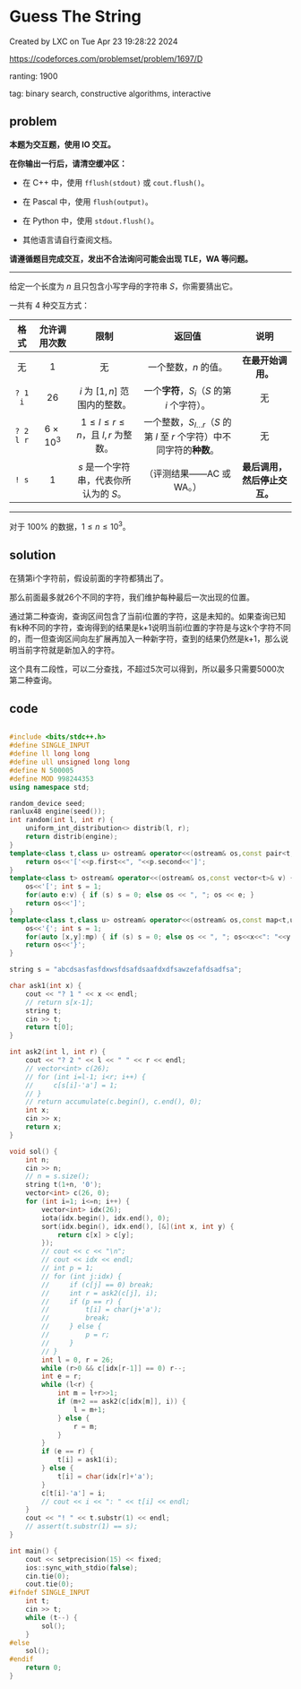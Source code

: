 # Guess The String

Created by LXC on Tue Apr 23 19:28:22 2024

https://codeforces.com/problemset/problem/1697/D

ranting: 1900

tag: binary search, constructive algorithms, interactive

## problem

**本题为交互题，使用 IO 交互。**

**在你输出一行后，请清空缓冲区：**

- 在 C++ 中，使用 `fflush(stdout)` 或 `cout.flush()`。

- 在 Pascal 中，使用 `flush(output)`。

- 在 Python 中，使用 `stdout.flush()`。


- 其他语言请自行查阅文档。

**请遵循题目完成交互，发出不合法询问可能会出现 TLE，WA 等问题。**

------------

给定一个长度为 $n$ 且只包含小写字母的字符串 $S$，你需要猜出它。

一共有 $4$ 种交互方式：

| 格式 | 允许调用次数 | 限制 | 返回值 | 说明 |
| :----------: | :----------: | :----------: | :----------: | :----------: |
| 无 | $1$ | 无 | 一个整数，$n$ 的值。 | **在最开始调用。** |
| `? 1 i` | $26$ | $i$ 为 $[1,n]$ 范围内的整数。 | 一个**字符**，$S_i$（$S$ 的第 $i$ 个字符）。 | 无 |
| `? 2 l r` | $6 \times 10^3$ | $1 \le l \le r \le n$，且 $l,r$ 为整数。 |  一个整数，$S_{l \ldots r}$（$S$ 的第 $l$ 至 $r$ 个字符）中不同字符的**种数**。 | 无 |
| `! s` | $1$ | $s$ 是一个字符串，代表你所认为的 $S$。 | （评测结果——AC 或 WA。） | **最后调用，然后停止交互。** |

------------

对于 $100\%$ 的数据，$1 \le n \le 10^3$。

## solution

在猜第i个字符前，假设前面的字符都猜出了。

那么前面最多就26个不同的字符，我们维护每种最后一次出现的位置。

通过第二种查询，查询区间包含了当前i位置的字符，这是未知的。如果查询已知有k种不同的字符，查询得到的结果是k+1说明当前i位置的字符是与这k个字符不同的，而一但查询区间向左扩展再加入一种新字符，查到的结果仍然是k+1，那么说明当前字符就是新加入的字符。

这个具有二段性，可以二分查找，不超过5次可以得到，所以最多只需要5000次第二种查询。

## code

``` cpp

#include <bits/stdc++.h>
#define SINGLE_INPUT
#define ll long long
#define ull unsigned long long
#define N 500005
#define MOD 998244353
using namespace std;

random_device seed;
ranlux48 engine(seed());
int random(int l, int r) {
    uniform_int_distribution<> distrib(l, r);
    return distrib(engine);
}
template<class t,class u> ostream& operator<<(ostream& os,const pair<t,u>& p) {
    return os<<'['<<p.first<<", "<<p.second<<']';
}
template<class t> ostream& operator<<(ostream& os,const vector<t>& v) {
    os<<'['; int s = 1;
    for(auto e:v) { if (s) s = 0; else os << ", "; os << e; }
    return os<<']';
}
template<class t,class u> ostream& operator<<(ostream& os,const map<t,u>& mp){
    os<<'{'; int s = 1;
    for(auto [x,y]:mp) { if (s) s = 0; else os << ", "; os<<x<<": "<<y; }
    return os<<'}';
}

string s = "abcdsasfasfdxwsfdsafdsaafdxdfsawzefafdsadfsa";

char ask1(int x) {
    cout << "? 1 " << x << endl;
    // return s[x-1];
    string t;
    cin >> t;
    return t[0];
}

int ask2(int l, int r) {
    cout << "? 2 " << l << " " << r << endl;
    // vector<int> c(26);
    // for (int i=l-1; i<r; i++) {
    //     c[s[i]-'a'] = 1;
    // }
    // return accumulate(c.begin(), c.end(), 0);
    int x;
    cin >> x;
    return x;
}

void sol() {
    int n;
    cin >> n;
    // n = s.size();
    string t(1+n, '0');
    vector<int> c(26, 0);
    for (int i=1; i<=n; i++) {
        vector<int> idx(26);
        iota(idx.begin(), idx.end(), 0);
        sort(idx.begin(), idx.end(), [&](int x, int y) {
            return c[x] > c[y];
        });
        // cout << c << "\n";
        // cout << idx << endl;
        // int p = 1;
        // for (int j:idx) {
        //     if (c[j] == 0) break;
        //     int r = ask2(c[j], i);
        //     if (p == r) {
        //         t[i] = char(j+'a');
        //         break;
        //     } else {
        //         p = r;
        //     }
        // }
        int l = 0, r = 26;
        while (r>0 && c[idx[r-1]] == 0) r--;
        int e = r;
        while (l<r) {
            int m = l+r>>1;
            if (m+2 == ask2(c[idx[m]], i)) {
                l = m+1;
            } else {
                r = m;
            }
        }
        if (e == r) {
            t[i] = ask1(i);
        } else {
            t[i] = char(idx[r]+'a');
        }
        c[t[i]-'a'] = i;
        // cout << i << ": " << t[i] << endl;
    }
    cout << "! " << t.substr(1) << endl;
    // assert(t.substr(1) == s);
}

int main() {
    cout << setprecision(15) << fixed;
    ios::sync_with_stdio(false);
    cin.tie(0);
    cout.tie(0);
#ifndef SINGLE_INPUT
    int t;
    cin >> t;
    while (t--) {
        sol();
    }
#else
    sol();
#endif
    return 0;
}

```
